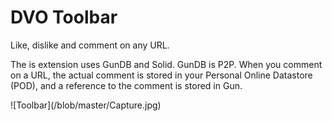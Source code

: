 # DVO Toolbar

<p>Like, dislike and comment on any URL.</p>
<p>The is extension uses GunDB and Solid. GunDB is P2P. When you comment on a URL, the actual comment is stored in your Personal Online Datastore (POD), and a reference to the comment is stored in Gun.</p>
<p>![Toolbar](/blob/master/Capture.jpg)</p>
